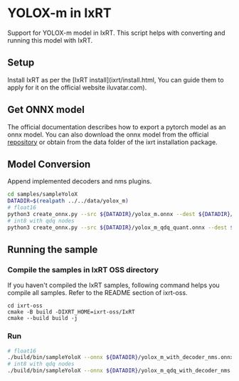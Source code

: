 # YOLOX-m in IxRT

Support for YOLOX-m model in IxRT. This script helps with converting and running this model with IxRT.

## Setup

Install IxRT as per the [IxRT install](ixrt/install.html, You can guide them to apply for it on the official website iluvatar.com).


## Get ONNX model

The official documentation describes how to export a pytorch model as an onnx model. You can also download the onnx model from the official [repository](https://github.com/Megvii-BaseDetection/YOLOX/tree/main/demo/ONNXRuntime) or obtain from the data folder of the ixrt installation package.

## Model Conversion

Append implemented decoders and nms plugins.

```bash
cd samples/sampleYoloX
DATADIR=$(realpath ../../data/yolox_m)
# float16
python3 create_onnx.py --src ${DATADIR}/yolox_m.onnx --dest ${DATADIR}/yolox_m_with_decoder_nms.onnx
# int8 with qdq nodes
python3 create_onnx.py --src ${DATADIR}/yolox_m_qdq_quant.onnx --dest ${DATADIR}/yolox_m_qdq_with_decoder_nms.onnx --with_qdq
```

## Running the sample

### Compile the samples in IxRT OSS directory

If you haven't compiled the IxRT samples, following command helps you compile all samples.
Refer to the README section of ixrt-oss.

```
cd ixrt-oss
cmake -B build -DIXRT_HOME=ixrt-oss/IxRT
cmake --build build -j
```

### Run

```bash
# float16
./build/bin/sampleYoloX --onnx ${DATADIR}/yolox_m_with_decoder_nms.onnx --engine ${DATADIR}/yolox_m_with_decoder_nms.engine --input ${DATADIR}/dog_640.jpg --plugin ./build/lib/liboss_ixrt_plugin.so
# int8 with qdq nodes
./build/bin/sampleYoloX --onnx ${DATADIR}/yolox_m_qdq_with_decoder_nms.onnx --engine ${DATADIR}/yolox_m_qdq_with_decoder_nms.engine --input ${DATADIR}/dog_640.jpg --type with_qdq --plugin ./build/lib/liboss_ixrt_plugin.so
```
